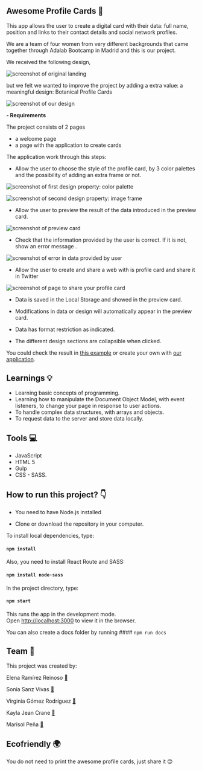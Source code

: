 ## Awesome Profile Cards 🌻

This app allows the user to create a digital card with their data: full name, position and links to their contact details and social network profiles.

We are a team of four women from very different backgrounds that came together through Adalab Bootcamp in Madrid and this is our project.

We received the following design,

![screenshot of original landing ](https://github.com/erreinoso/Awesome-Profile-Cards/blob/master/readme-images/BotanicalCards-Original.PNG)

but we felt we wanted to improve the project by adding a extra value: a meaningful design: Botanical Profile Cards

![screenshot of our design ](https://github.com/erreinoso/Awesome-Profile-Cards/blob/master/readme-images/BotanicalCards-Landing.PNG)

**- Requirements**

The project consists of 2 pages

- a welcome page
- a page with the application to create cards

The application work through this steps:

- Allow the user to choose the style of the profile card, by 3 color palettes and the possibility of adding an extra frame or not.

![screenshot of first design property: color palette ](https://github.com/erreinoso/Awesome-Profile-Cards/blob/master/readme-images/BotanicalCards-Palette.PNG)

![screenshot of second design property: image frame ](https://github.com/erreinoso/Awesome-Profile-Cards/blob/master/readme-images/BotanicalCards-PaletteAndFrame.PNG)

- Allow the user to preview the result of the data introduced in the preview card.

![screenshot of preview card ](https://github.com/erreinoso/Awesome-Profile-Cards/blob/master/readme-images/BotanicalCards-Example.PNG)

- Check that the information provided by the user is correct. If it is not, show an error message .

![screenshot of error in data provided by user ](https://github.com/erreinoso/Awesome-Profile-Cards/blob/master/readme-images/BotanicalCards-ExampleError.PNG)

- Allow the user to create and share a web with is profile card and share it in Twitter

![screenshot of page to share your profile card ](https://github.com/erreinoso/Awesome-Profile-Cards/blob/master/readme-images/BotanicalCards-CreateCard.PNG)

- Data is saved in the Local Storage and showed in the preview card.

- Modifications in data or design will automatically appear in the preview card.

- Data has format restriction as indicated.

- The different design sections are collapsible when clicked.

You could check the result in [this example](https://us-central1-awesome-cards-cf6f0.cloudfunctions.net/card/-MFWBubhqdHXXBzW718Y) or create your own with [our application](http://beta.adalab.es/Project-PromoJ-Modulo-2-Team-5/).

## Learnings 💡

- Learning basic concepts of programming.
- Learning how to manipulate the Document Object Model, with event listeners, to change your page in response to user actions.
- To handle complex data structures, with arrays and objects.
- To request data to the server and store data locally.

## Tools 💻

- JavaScript
- HTML 5
- Gulp
- CSS - SASS.

## How to run this project? :point_down:

- You need to have Node.js installed

- Clone or download the repository in your computer.

To install local dependencies, type:

#### `npm install`

Also, you need to install React Route and SASS:

#### `npm install node-sass`

In the project directory, type:

#### `npm start`

This runs the app in the development mode.<br />
Open [http://localhost:3000](http://localhost:3000) to view it in the browser.

You can also create a docs folder by running #### `npm run docs`

## Team 👋

This project was created by:

Elena Ramírez Reinoso [🔗](https://github.com/erreinoso)

Sonia Sanz Vivas [🔗](https://github.com/Sonia-SV)

Virginia Gómez Rodríguez [🔗](https://github.com/VirginiaGomezR)

Kayla Jean Crane [🔗](https://github.com/kaylacrane)

Marisol Peña [🔗](https://github.com/masopego)

## Ecofriendly 🌍

You do not need to print the awesome profile cards, just share it 😊
